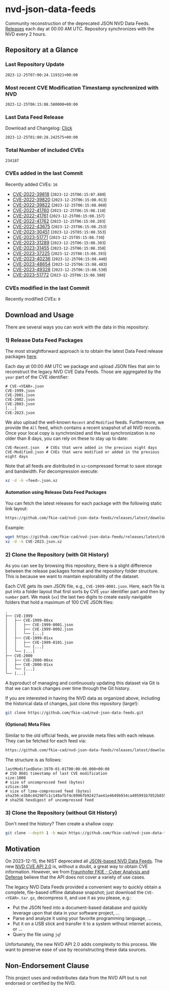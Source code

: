 # nvd-json-data-feeds

Community reconstruction of the deprecated JSON NVD Data Feeds. 
[Releases](https://github.com/fkie-cad/nvd-json-data-feeds/releases/latest) each day at 00:00 AM UTC.
Repository synchronizes with the NVD every 2 hours.

## Repository at a Glance

### Last Repository Update

```plain
2023-12-25T07:00:24.119321+00:00
```

### Most recent CVE Modification Timestamp synchronized with NVD

```plain
2023-12-25T06:15:08.580000+00:00
```

### Last Data Feed Release

Download and Changelog: [Click](https://github.com/fkie-cad/nvd-json-data-feeds/releases/latest)

```plain
2023-12-25T01:00:28.242575+00:00
```

### Total Number of included CVEs

```plain
234187
```

### CVEs added in the last Commit

Recently added CVEs: `16`

* [CVE-2022-39818](CVE-2022/CVE-2022-398xx/CVE-2022-39818.json) (`2023-12-25T06:15:07.880`)
* [CVE-2022-39820](CVE-2022/CVE-2022-398xx/CVE-2022-39820.json) (`2023-12-25T06:15:08.013`)
* [CVE-2022-39822](CVE-2022/CVE-2022-398xx/CVE-2022-39822.json) (`2023-12-25T06:15:08.060`)
* [CVE-2022-41760](CVE-2022/CVE-2022-417xx/CVE-2022-41760.json) (`2023-12-25T06:15:08.110`)
* [CVE-2022-41761](CVE-2022/CVE-2022-417xx/CVE-2022-41761.json) (`2023-12-25T06:15:08.157`)
* [CVE-2022-41762](CVE-2022/CVE-2022-417xx/CVE-2022-41762.json) (`2023-12-25T06:15:08.203`)
* [CVE-2022-43675](CVE-2022/CVE-2022-436xx/CVE-2022-43675.json) (`2023-12-25T06:15:08.253`)
* [CVE-2023-30451](CVE-2023/CVE-2023-304xx/CVE-2023-30451.json) (`2023-12-25T05:15:08.553`)
* [CVE-2023-51771](CVE-2023/CVE-2023-517xx/CVE-2023-51771.json) (`2023-12-25T05:15:08.730`)
* [CVE-2023-31289](CVE-2023/CVE-2023-312xx/CVE-2023-31289.json) (`2023-12-25T06:15:08.303`)
* [CVE-2023-31455](CVE-2023/CVE-2023-314xx/CVE-2023-31455.json) (`2023-12-25T06:15:08.350`)
* [CVE-2023-37225](CVE-2023/CVE-2023-372xx/CVE-2023-37225.json) (`2023-12-25T06:15:08.393`)
* [CVE-2023-40236](CVE-2023/CVE-2023-402xx/CVE-2023-40236.json) (`2023-12-25T06:15:08.440`)
* [CVE-2023-48654](CVE-2023/CVE-2023-486xx/CVE-2023-48654.json) (`2023-12-25T06:15:08.483`)
* [CVE-2023-49328](CVE-2023/CVE-2023-493xx/CVE-2023-49328.json) (`2023-12-25T06:15:08.530`)
* [CVE-2023-51772](CVE-2023/CVE-2023-517xx/CVE-2023-51772.json) (`2023-12-25T06:15:08.580`)


### CVEs modified in the last Commit

Recently modified CVEs: `0`



## Download and Usage

There are several ways you can work with the data in this repository:

### 1) Release Data Feed Packages

The most straightforward approach is to obtain the latest Data Feed release packages [here](https://github.com/fkie-cad/nvd-json-data-feeds/releases/latest).

Each day at 00:00 AM UTC we package and upload JSON files that aim to reconstruct the legacy NVD CVE Data Feeds.
Those are aggregated by the `year` part of the CVE identifier:

```
# CVE-<YEAR>.json
CVE-1999.json
CVE-2001.json
CVE-2002.json
CVE-2003.json
[...]
CVE-2023.json
```

We also upload the well-known `Recent` and `Modified` feeds.
Furthermore, we provide the `All` feed, which contains a recent snapshot of all NVD records.
Once your local copy is synchronized and the last synchronization is no older than 8 days, you can rely on these to stay up to date:

```plain
CVE-Recent.json   # CVEs that were added in the previous eight days
CVE-Modified.json # CVEs that were modified or added in the previous eight days
```

Note that all feeds are distributed in `xz`-compressed format to save storage and bandwidth.
For decompression execute:

```sh
xz -d -k <feed>.json.xz
```


#### Automation using Release Data Feed Packages

You can fetch the latest releases for each package with the following static link layout:

```sh
https://github.com/fkie-cad/nvd-json-data-feeds/releases/latest/download/CVE-<YEAR>.json.xz
```

Example:

```sh
wget https://github.com/fkie-cad/nvd-json-data-feeds/releases/latest/download/CVE-2023.json.xz
xz -d -k CVE-2023.json.xz
```



### 2) Clone the Repository (with Git History)

As you can see by browsing this repository, there is a slight difference between the release packages format and the repository folder structure.
This is because we want to maintain explorability of the dataset.

Each CVE gets its own JSON file, e.g., `CVE-1999-0001.json`.
Here, each file is put into a folder layout that first sorts by CVE `year` identifier part and then by `number` part.
We mask (`xx`) the last two digits to create easily navigable folders that hold a maximum of 100 CVE JSON files:

```plain
.
├── CVE-1999
│   ├── CVE-1999-00xx
│   │   ├── CVE-1999-0001.json
│   │   ├── CVE-1999-0002.json
│   │   └── [...]
│   ├── CVE-1999-01xx
│   │   ├── CVE-1999-0101.json
│   │   └── [...]
│   └── [...]
├── CVE-2000
│   ├── CVE-2000-00xx
│   ├── CVE-2000-01xx
│   └── [...]
└── [...]
```

A byproduct of managing and continuously updating this dataset via Git is that we can track changes over time through the Git history.

If you are interested in having the NVD data as organized above, including the historical data of changes, just clone this repository (large!):

```sh
git clone https://github.com/fkie-cad/nvd-json-data-feeds.git
```

#### (Optional) Meta Files

Similar to the old official feeds, we provide meta files with each release. They can be fetched for each feed via:

```sh
https://github.com/fkie-cad/nvd-json-data-feeds/releases/latest/download/CVE-<YEAR>.meta
```

The structure is as follows:

```plain
lastModifiedDate:1970-01-01T00:00:00.000+00:00                          # ISO 8601 timestamp of last CVE modification
size:1000                                                               # size of uncompressed feed (bytes)
xzSize:100                                                              # size of lzma-compressed feed (bytes)
sha256:e3b0c44298fc1c149afbf4c8996fb92427ae41e4649b934ca495991b7852b855 # sha256 hexdigest of uncompressed feed
```


### 3) Clone the Repository (without Git History)

Don't need the history? Then create a shallow copy:

```sh
git clone --depth 1 -b main https://github.com/fkie-cad/nvd-json-data-feeds.git
```

## Motivation

On 2023-12-15, the NIST deprecated all [JSON-based NVD Data Feeds](https://nvd.nist.gov/vuln/data-feeds#divRetirementBanner-1).
The new [NVD CVE API 2.0](https://nvd.nist.gov/developers/vulnerabilities) is, without a doubt, a great way to obtain CVE information.
However, we from [Fraunhofer FKIE - Cyber Analysis and Defense](https://www.fkie.fraunhofer.de/en/departments/cad.html) believe that the API does not cover a variety of use cases.

The legacy NVD Data Feeds provided a convenient way to quickly obtain a complete, file-based offline database snapshot; just download the `CVE-<YEAR>.tar.gz`, decompress it, and use it as you please, e.g.:

* Put the JSON feed into a document-based database and quickly leverage upon that data in your software project, ...
* Parse and analyze it using your favorite programming language, ...
* Put it on a USB stick and transfer it to a system without internet access, or ...
* Query the file using `jq`!

Unfortunately, the new NVD API 2.0 adds complexity to this process.
We want to preserve ease of use by reconstructing these data sources.

## Non-Endorsement Clause

This project uses and redistributes data from the NVD API but is not endorsed or certified by the NVD.